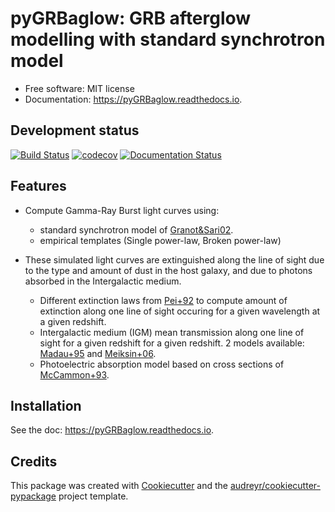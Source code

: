 # pyGRBaglow: GRB afterglow modelling with standard synchrotron model 
  
* Free software: MIT license
* Documentation: https://pyGRBaglow.readthedocs.io.


Development status
--------------------

[![Build Status](https://travis-ci.com/dcorre/pyGRBaglow.svg?branch=master)](https://travis-ci.com/dcorre/pyGRBaglow)
[![codecov](https://codecov.io/gh/dcorre/pyGRBaglow/branch/master/graphs/badge.svg)](https://codecov.io/gh/dcorre/pyGRBaglow/branch/master)
[![Documentation Status](https://readthedocs.org/projects/pygrbaglow/badge/?version=latest)](https://pyetc.readthedocs.io/en/latest/?badge=latest)

Features
--------
* Compute Gamma-Ray Burst light curves using:
    * standard synchrotron model of [Granot&Sari02](https://ui.adsabs.harvard.edu/abs/2002ApJ...568..820G/abstract).
    * empirical templates (Single power-law, Broken power-law)

* These simulated light curves are extinguished along the line of sight due to the type and amount of dust in the host galaxy, and due to photons absorbed in the Intergalactic medium. 
    * Different extinction laws from [Pei+92](http://adsabs.harvard.edu/abs/1992ApJ...395..130P) to compute amount of extinction along one line of sight occuring for a given wavelength at a given redshift.
    * Intergalactic medium (IGM) mean transmission along one line of sight for a given redshift for a given redshift. 2 models available: [Madau+95](http://adsabs.harvard.edu/abs/1995ApJ...441...18M) and [Meiksin+06](http://adsabs.harvard.edu/abs/2006MNRAS.365..807M).
    * Photoelectric absorption model based on cross sections of [McCammon+93](http://adsabs.harvard.edu/abs/1983ApJ...270..119M).


Installation
------------
See the doc: https://pyGRBaglow.readthedocs.io.


Credits
-------

This package was created with [Cookiecutter](https://github.com/audreyr/cookiecutter) and the [audreyr/cookiecutter-pypackage](https://github.com/audreyr/cookiecutter-pypackage) project template.
 
